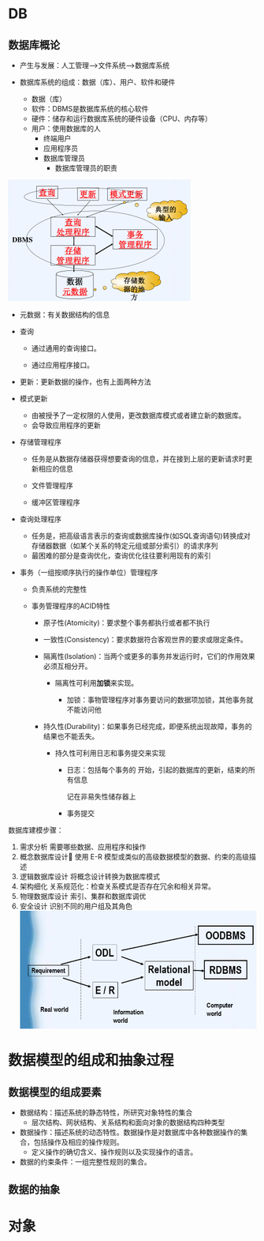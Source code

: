 # DB

## 数据库概论

+ 产生与发展：人工管理-->文件系统-->数据库系统

* 数据库系统的组成：数据（库）、用户、软件和硬件
  
    * 数据（库）
    * 软件：DBMS是数据库系统的核心软件
    * 硬件：储存和运行数据库系统的硬件设备（CPU、内存等）
    * 用户：使用数据库的人
        * 终端用户
        * 应用程序员
        * 数据库管理员
          * 数据库管理员的职责

<img src=".assets/image-20220224095610772.png" alt="image-20220224095610772" style="zoom: 50%;" />
    

* 元数据：有关数据结构的信息

* 查询
  
    * 通过通用的查询接口。
      
    * 通过应用程序接口。
  
* 更新：更新数据的操作，也有上面两种方法

* 模式更新
  
    * 由被授予了一定权限的人使用，更改数据库模式或者建立新的数据库。
    * 会导致应用程序的更新
    
* 存储管理程序
  
    * 任务是从数据存储器获得想要查询的信息，并在接到上层的更新请求时更新相应的信息
      
    * 文件管理程序
      
    * 缓冲区管理程序
  
* 查询处理程序
  
    * 任务是，把高级语言表示的查询或数据库操作(如SQL查询语句)转换成对存储器数据（如某个关系的特定元组或部分索引）的请求序列
    * 最困难的部分是查询优化，查询优化往往要利用现有的索引
    
* 事务（一组按顺序执行的操作单位）管理程序
  
    * 负责系统的完整性
      
    * 事务管理程序的ACID特性
      
        * 原子性(Atomicity)：要求整个事务都执行或者都不执行
        
        * 一致性(Consistency)：要求数据符合客观世界的要求或限定条件。
          
        * 隔离性(Isolation)：当两个或更多的事务并发运行时，它们的作用效果必须互相分开。
          
            * 隔离性可利用**加锁**来实现。
              
                * 加锁：事物管理程序对事务要访问的数据项加锁，其他事务就不能访问他
          
        * 持久性(Durability)：如果事务已经完成，即便系统出现故障，事务的结果也不能丢失。
          
            * 持久性可利用日志和事务提交来实现
              
                * 日志：包括每个事务的 开始，引起的数据库的更新，结束的所有信息
                
                  记在非易失性储存器上
                
              * 事务提交



数据库建模步骤：

1. 需求分析
   需要哪些数据、应用程序和操作
2. 概念数据库设计:star2:
   使用 E-R 模型或类似的高级数据模型的数据、约束的高级描述
3. 逻辑数据库设计
   将概念设计转换为数据库模式
4. 架构细化
   关系规范化：检查关系模式是否存在冗余和相关异常。
5. 物理数据库设计
   索引、集群和数据库调优
6. 安全设计
   识别不同的用户组及其角色
   <img src=".assets/image-20220225154431589.png" alt="image-20220225154431589" style="zoom:67%;" />



# 数据模型的组成和抽象过程

## 数据模型的组成要素

* 数据结构：描述系统的静态特性，所研究对象特性的集合
  * 层次结构、网状结构、关系结构和面向对象的数据结构四种类型
* 数据操作：描述系统的动态特性。数据操作是对数据库中各种数据操作的集合，包括操作及相应的操作规则。
  * 定义操作的确切含义、操作规则以及实现操作的语言。
* 数据的约束条件：一组完整性规则的集合。

## 数据的抽象

# 对象
